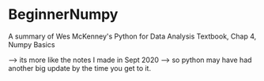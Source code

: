 # BeginnerNumpy
A summary of Wes McKenney's Python for Data Analysis Textbook, Chap 4, Numpy Basics 

--> its more like the notes I made in Sept 2020
--> so python may have had another big update by the time you get to it.
